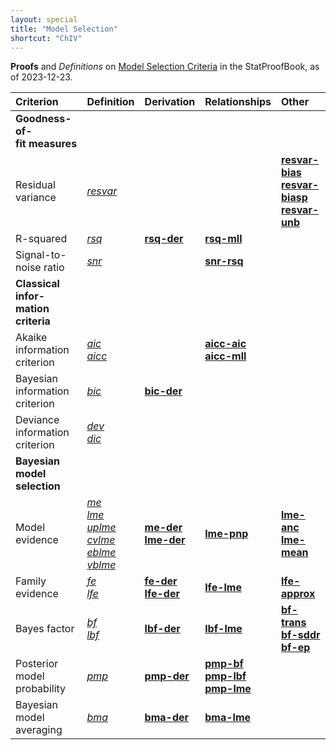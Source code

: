 ```yaml
---
layout: special
title: "Model Selection"
shortcut: "ChIV"
---
```



**Proofs** and *Definitions* on [Model Selection Criteria](/I/ToC#Model%20Selection) in the StatProofBook, as of 2023-12-23.

| Criterion | Definition | Derivation | Relationships | Other |
|:--------- |:---------- |:---------- |:------------- |:----- |
| **Goodness-of-<br>fit measures** |  |  |  |  |
| Residual variance | *[resvar](/D/resvar)* |  |  | **[resvar-bias](/P/resvar-bias)**<br>**[resvar-biasp](/P/resvar-biasp)**<br>**[resvar-unb](/P/resvar-unb)** |
| R-squared | *[rsq](/D/rsq)* | **[rsq-der](/P/rsq-der)** | **[rsq-mll](/P/rsq-mll)** |  |
| Signal-to-noise ratio | *[snr](/D/snr)* | | **[snr-rsq](/P/snr-rsq)** |  |
| **Classical infor-<br>mation criteria** |  |  |  |  |
| Akaike information criterion | *[aic](/D/aic)*<br>*[aicc](/D/aicc)* |  | **[aicc-aic](/P/aicc-aic)**<br>**[aicc-mll](/P/aicc-mll)** |  |
| Bayesian information criterion | *[bic](/D/bic)* | **[bic-der](/P/bic-der)** |  |  |
| Deviance information criterion | *[dev](/D/dev)*<br>*[dic](/D/dic)* |  |  |  |
| **Bayesian<br>model selection** |  |  |  |  |
| Model evidence | *[me](/D/me)*<br>*[lme](/D/lme)*<br>*[uplme](/D/uplme)*<br>*[cvlme](/D/cvlme)*<br>*[eblme](/D/eblme)*<br>*[vblme](/D/vblme)* | **[me-der](/P/me-der)**<br>**[lme-der](/P/lme-der)** | **[lme-pnp](/P/lme-pnp)** | **[lme-anc](/P/lme-anc)**<br>**[lme-mean](/P/lme-mean)** |
| Family evidence | *[fe](/D/fe)*<br>*[lfe](/D/lfe)* | **[fe-der](/P/fe-der)**<br>**[lfe-der](/P/lfe-der)** | **[lfe-lme](/P/lfe-lme)** | **[lfe-approx](/P/lfe-approx)** |
| Bayes factor | *[bf](/D/bf)*<br>*[lbf](/D/lbf)* | **[lbf-der](/P/lbf-der)** | **[lbf-lme](/P/lbf-lme)** | **[bf-trans](/P/bf-trans)**<br>**[bf-sddr](/P/bf-sddr)**<br>**[bf-ep](/P/bf-ep)** |
| Posterior model probability | *[pmp](/D/pmp)* | **[pmp-der](/P/pmp-der)** | **[pmp-bf](/P/pmp-bf)**<br>**[pmp-lbf](/P/pmp-lbf)**<br>**[pmp-lme](/P/pmp-lme)** |  |
| Bayesian model averaging | *[bma](/D/bma)* | **[bma-der](/P/bma-der)** | **[bma-lme](/P/bma-lme)** |  |